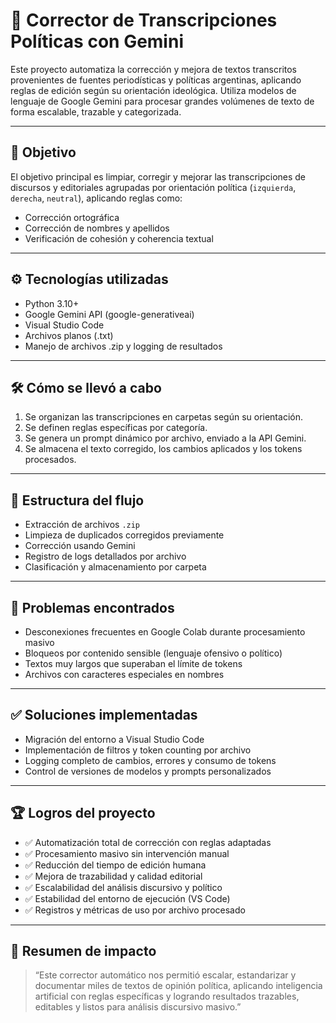
# 📝 Corrector de Transcripciones Políticas con Gemini

Este proyecto automatiza la corrección y mejora de textos transcritos provenientes de fuentes periodísticas y políticas argentinas, aplicando reglas de edición según su orientación ideológica. Utiliza modelos de lenguaje de Google Gemini para procesar grandes volúmenes de texto de forma escalable, trazable y categorizada.

---

## 🎯 Objetivo

El objetivo principal es limpiar, corregir y mejorar las transcripciones de discursos y editoriales agrupadas por orientación política (`izquierda`, `derecha`, `neutral`), aplicando reglas como:

- Corrección ortográfica
- Corrección de nombres y apellidos
- Verificación de cohesión y coherencia textual

---

## ⚙️ Tecnologías utilizadas

- Python 3.10+
- Google Gemini API (google-generativeai)
- Visual Studio Code
- Archivos planos (.txt)
- Manejo de archivos .zip y logging de resultados

---

## 🛠️ Cómo se llevó a cabo

1. Se organizan las transcripciones en carpetas según su orientación.
2. Se definen reglas específicas por categoría.
3. Se genera un prompt dinámico por archivo, enviado a la API Gemini.
4. Se almacena el texto corregido, los cambios aplicados y los tokens procesados.

---

## 🧱 Estructura del flujo

- Extracción de archivos `.zip`
- Limpieza de duplicados corregidos previamente
- Corrección usando Gemini
- Registro de logs detallados por archivo
- Clasificación y almacenamiento por carpeta

---

## 🚧 Problemas encontrados

- Desconexiones frecuentes en Google Colab durante procesamiento masivo
- Bloqueos por contenido sensible (lenguaje ofensivo o político)
- Textos muy largos que superaban el límite de tokens
- Archivos con caracteres especiales en nombres

---

## ✅ Soluciones implementadas

- Migración del entorno a Visual Studio Code
- Implementación de filtros y token counting por archivo
- Logging completo de cambios, errores y consumo de tokens
- Control de versiones de modelos y prompts personalizados

---

## 🏆 Logros del proyecto

- ✅ Automatización total de corrección con reglas adaptadas
- ✅ Procesamiento masivo sin intervención manual
- ✅ Reducción del tiempo de edición humana
- ✅ Mejora de trazabilidad y calidad editorial
- ✅ Escalabilidad del análisis discursivo y político
- ✅ Estabilidad del entorno de ejecución (VS Code)
- ✅ Registros y métricas de uso por archivo procesado

---

## 🧩 Resumen de impacto

> “Este corrector automático nos permitió escalar, estandarizar y documentar miles de textos de opinión política, aplicando inteligencia artificial con reglas específicas y logrando resultados trazables, editables y listos para análisis discursivo masivo.”
